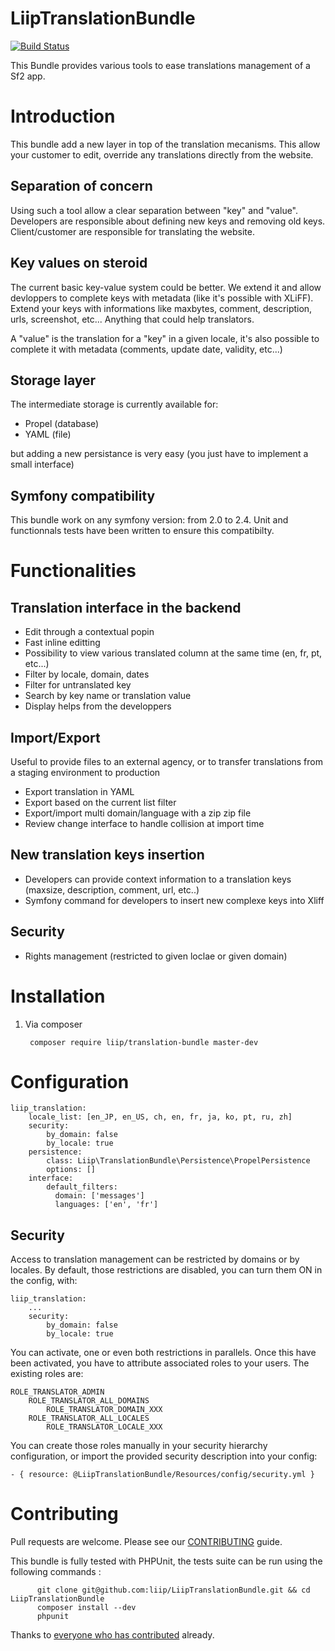 LiipTranslationBundle
=====================

[![Build Status](https://magnum.travis-ci.com/liip/LiipTranslationBundle.png?token=qRGqYhgyyFcdZKKPqBhb&branch=master)](https://magnum.travis-ci.com/liip/LiipTranslationBundle)

This Bundle provides various tools to ease translations management of a Sf2 app.


Introduction
============

This bundle add a new layer in top of the translation mecanisms. This allow your customer to edit, override any translations directly from the website.

Separation of concern
---------------------

Using such a tool allow a clear separation between "key" and "value". Developers are responsible about defining new keys and removing old keys.
Client/customer are responsible for translating the website.

Key values on steroid
---------------------

The current basic key-value system could be better. We extend it and allow devloppers to complete keys with metadata (like it's possible with XLiFF).
Extend your keys with informations like maxbytes, comment, description, urls, screenshot, etc... Anything that could help translators.

A "value" is the translation for a "key" in a given locale, it's also possible to complete it with metadata (comments, update date, validity, etc...)

Storage layer
-------------

The intermediate storage is currently available for:

 * Propel (database)
 * YAML (file)

but adding a new persistance is very easy (you just have to implement a small interface)

Symfony compatibility
---------------------

This bundle work on any symfony version: from 2.0 to 2.4. Unit and functionnals tests have been written to ensure this compatibilty.


Functionalities
===============

Translation interface in the backend
------------------------------------

 * Edit through a contextual popin
 * Fast inline editting
 * Possibility to view various translated column at the same time (en, fr, pt, etc...)
 * Filter by locale, domain, dates
 * Filter for untranslated key
 * Search by key name or translation value
 * Display helps from the developpers

Import/Export
------------------

Useful to provide files to an external agency, or to transfer translations from a staging environment to production

 * Export translation in YAML
 * Export based on the current list filter
 * Export/import multi domain/language with a zip zip file
 * Review change interface to handle collision at import time

New translation keys insertion
------------------------------

 * Developers can provide context information to a translation keys (maxsize, description, comment, url, etc..)
 * Symfony command for developers to insert new complexe keys into Xliff

Security
--------

 * Rights management (restricted to given loclae or given domain)


Installation
============

  1. Via composer

          composer require liip/translation-bundle master-dev

Configuration
=============

    liip_translation:
        locale_list: [en_JP, en_US, ch, en, fr, ja, ko, pt, ru, zh]
        security:
            by_domain: false
            by_locale: true
        persistence:
            class: Liip\TranslationBundle\Persistence\PropelPersistence
            options: []
        interface:
            default_filters:
              domain: ['messages']
              languages: ['en', 'fr']

Security
--------

Access to translation management can be restricted by domains or by locales. By default, those restrictions are
disabled, you can turn them ON in the config, with:

    liip_translation:
        ...
        security:
            by_domain: false
            by_locale: true

You can activate, one or even both restrictions in parallels. Once this have been activated, you have to attribute
associated roles to your users. The existing roles are:

    ROLE_TRANSLATOR_ADMIN
        ROLE_TRANSLATOR_ALL_DOMAINS
            ROLE_TRANSLATOR_DOMAIN_XXX
        ROLE_TRANSLATOR_ALL_LOCALES
            ROLE_TRANSLATOR_LOCALE_XXX

You can create those roles manually in your security hierarchy configuration, or import the provided security
description into your config:

    - { resource: @LiipTranslationBundle/Resources/config/security.yml }


Contributing
============

Pull requests are welcome. Please see our [CONTRIBUTING](https://github.com/liip/LiipTranslationBundle/blob/master/CONTRIBUTING.md) guide.

This bundle is fully tested with PHPUnit, the tests suite can be run using the following commands :

          git clone git@github.com:liip/LiipTranslationBundle.git && cd LiipTranslationBundle
          composer install --dev
          phpunit

Thanks to [everyone who has contributed](https://github.com/liip/LiipTranslationBundle/graphs/contributors) already.
